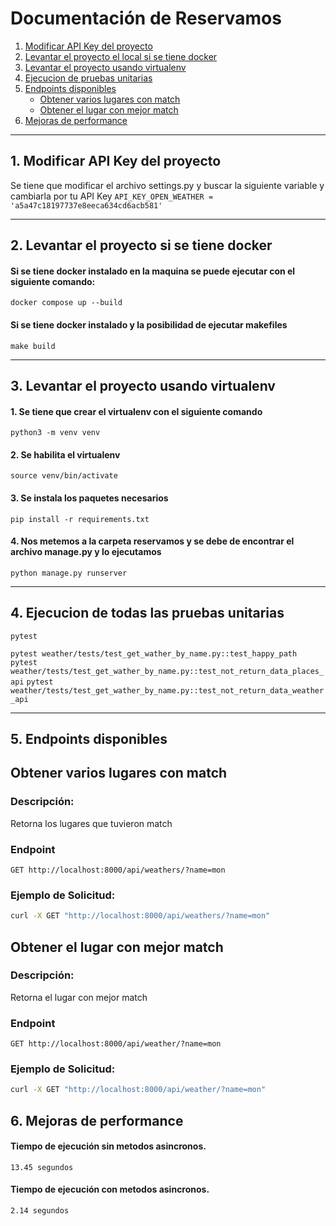# Documentación de Reservamos

1. [Modificar API Key del proyecto](#1-modificar-api-key-del-proyecto)
2. [Levantar el proyecto el local si se tiene docker](#2-levantar-el-proyecto-si-se-tiene-docker)
3. [Levantar el proyecto usando virtualenv](#3-levantar-el-proyecto-usando-virtualenv)
4. [Ejecucion de pruebas unitarias](#4-ejecucion-de-todas-las-pruebas-unitarias)
5. [Endpoints disponibles](#5-endpoints-disponibles)
   - [Obtener varios lugares con match](#obtener-varios-lugares-con-match)
   - [Obtener el lugar con mejor match](#obtener-el-lugar-con-mejor-match)
6. [Mejoras de performance](#6-mejoras-de-performance)

---

## 1. Modificar API Key del proyecto
Se tiene que modificar el archivo settings.py y buscar la siguiente variable y cambiarla por tu API Key
```API_KEY_OPEN_WEATHER = 'a5a47c18197737e8eeca634cd6acb581'```

---

## 2. Levantar el proyecto si se tiene docker

#### Si se tiene docker instalado en la maquina se puede ejecutar con el siguiente comando:
`docker compose up --build`

#### Si se tiene docker instalado y la posibilidad de ejecutar makefiles
`make build`

---

## 3. Levantar el proyecto usando virtualenv

#### 1. Se tiene que crear el virtualenv con el siguiente comando
`python3 -m venv venv`

#### 2. Se habilita el virtualenv
`source venv/bin/activate`

#### 3. Se instala los paquetes necesarios
`pip install -r requirements.txt`

#### 4. Nos metemos a la carpeta reservamos y se debe de encontrar el archivo manage.py y lo ejecutamos
`python manage.py runserver`

---

## 4. Ejecucion de todas las pruebas unitarias
`pytest`


`pytest weather/tests/test_get_wather_by_name.py::test_happy_path`
`pytest weather/tests/test_get_wather_by_name.py::test_not_return_data_places_api`
`pytest weather/tests/test_get_wather_by_name.py::test_not_return_data_weather_api`


---

## 5. Endpoints disponibles

## Obtener varios lugares con match
### Descripción:
Retorna los lugares que tuvieron match

### Endpoint
`GET http://localhost:8000/api/weathers/?name=mon`

### Ejemplo de Solicitud:
```bash
curl -X GET "http://localhost:8000/api/weathers/?name=mon"
```

## Obtener el lugar con mejor match
### Descripción:
Retorna el lugar con mejor match

### Endpoint
`GET http://localhost:8000/api/weather/?name=mon`


### Ejemplo de Solicitud:
```bash
curl -X GET "http://localhost:8000/api/weather/?name=mon"
```

## 6. Mejoras de performance

#### Tiempo de ejecución sin metodos asincronos.
`13.45 segundos`

#### Tiempo de ejecución con metodos asincronos.
`2.14 segundos`
